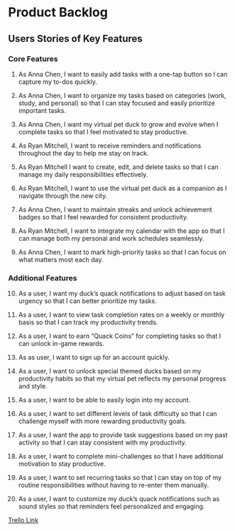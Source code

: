 # Product Backlog

## Users Stories of Key Features

### Core Features
1. As Anna Chen, I want to easily add tasks with a one-tap button so I can capture my to-dos quickly.

2. As Anna Chen, I want to organize my tasks based on categories (work, study, and personal) so that I can stay focused and easily prioritize important tasks.

3. As Anna Chen, I want my virtual pet duck to grow and evolve when I complete tasks so that I feel motivated to stay productive.

4. As Ryan Mitchell, I want to receive reminders and notifications throughout the day to help me stay on track.

5. As Ryan Mitchell  I want to create, edit, and delete tasks so that I can manage my daily responsibilities effectively.

6. As Ryan Mitchell, I want to use the virtual pet duck as a companion as I navigate through the new city.

7. As Anna Chen, I want to maintain streaks and unlock achievement badges so that I feel rewarded for consistent productivity.

8. As Ryan Mitchell, I want to integrate my calendar with the app so that I can manage both my personal and work schedules seamlessly.

9. As Anna Chen, I want to mark high-priority tasks so that I can focus on what matters most each day.

### Additional Features

10. As a user, I want my duck’s quack notifications to adjust based on task urgency so that I can better prioritize my tasks.

11. As a user, I want to view task completion rates on a weekly or monthly basis so that I can track my productivity trends.

12. As a user, I want to earn “Quack Coins” for completing tasks so that I can unlock in-game rewards.

13. As as user, I want to sign up for an account quickly.

14. As a user, I want to unlock special themed ducks based on my productivity habits so that my virtual pet reflects my personal progress and style.

15. As a user, I want to be able to easily login into my account.

16. As a user, I want to set different levels of task difficulty so that I can challenge myself with more rewarding productivity goals.

17. As a user, I want the app to provide task suggestions based on my past activity so that I can stay consistent with my productivity.

18. As a user, I want to complete mini-challenges so that I have additional motivation to stay productive.

19. As a user, I want to set recurring tasks so that I can stay on top of my routine responsibilities without having to re-enter them manually.

20. As a user, I want to customize my duck’s quack notifications such as sound styles so that reminders feel personalized and engaging.

[Trello Link](https://trello.com/invite/b/67c72f898888965233423d8e/ATTIfe05fd82ad7dc6d13193b9c79704709f02731703/quick-quacker)
